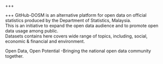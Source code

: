 +++

+++
GitHub-DOSM is an alternative platform for open data on official statistics produced by the Department of Statistics, Malaysia.   
This is an initiative to expand the open data audience and to promote open data usage among public.   
Datasets contains here covers wide range of topics, including, social, economic & financial and environment.

Open Data, Open Potential -Bringing the national open data community together.